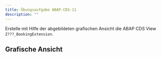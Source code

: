 ```yaml
---
title: Übungsaufgabe ABAP-CDS-11
description: ""
---
```


Erstelle mit Hilfe der abgebildeten grafischen Ansicht die ABAP CDS View `Z???_BookingExtension`.

## Grafische Ansicht
